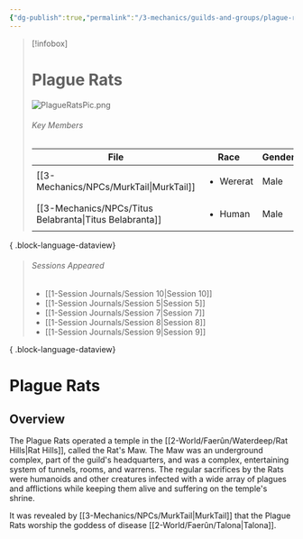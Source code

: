 ```yaml
---
{"dg-publish":true,"permalink":"/3-mechanics/guilds-and-groups/plague-rats/","tags":["Category/Group"],"created":"2025-02-23T10:44:58.776-05:00","updated":"2025-03-13T10:52:28.084-04:00"}
---
```


> [!infobox]
> # Plague Rats
> ![PlagueRatsPic.png](/img/user/z_Assets/PlagueRatsPic.png)
> ###### Key Members
>  | File                                                       | Race                      | Gender |
> | ---------------------------------------------------------- | ------------------------- | ------ |
> | [[3-Mechanics/NPCs/MurkTail\|MurkTail]]                 | <ul><li>Wererat</li></ul> | Male   |
> | [[3-Mechanics/NPCs/Titus Belabranta\|Titus Belabranta]] | <ul><li>Human</li></ul>   | Male   |
> 
{ .block-language-dataview}
> ###### Sessions Appeared
>  - [[1-Session Journals/Session 10\|Session 10]]
> - [[1-Session Journals/Session 5\|Session 5]]
> - [[1-Session Journals/Session 7\|Session 7]]
> - [[1-Session Journals/Session 8\|Session 8]]
> - [[1-Session Journals/Session 9\|Session 9]]
> 
{ .block-language-dataview}
# Plague Rats
## Overview
The Plague Rats operated a temple in the [[2-World/Faerûn/Waterdeep/Rat Hills\|Rat Hills]], called the Rat's Maw. The Maw was an underground complex, part of the guild's headquarters, and was a complex, entertaining system of tunnels, rooms, and warrens. The regular sacrifices by the Rats were humanoids and other creatures infected with a wide array of plagues and afflictions while keeping them alive and suffering on the temple's shrine.

It was revealed by [[3-Mechanics/NPCs/MurkTail\|MurkTail]] that the Plague Rats worship the goddess of disease [[2-World/Faerûn/Talona\|Talona]].
